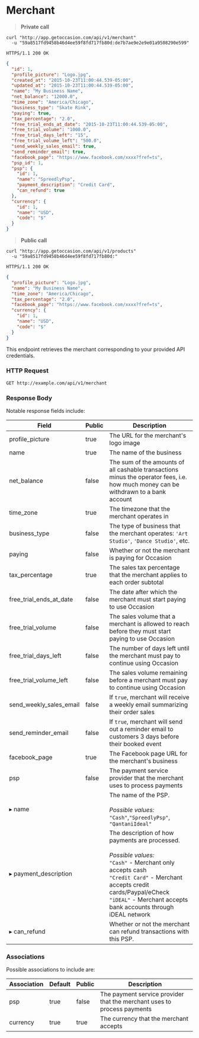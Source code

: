 # Merchant

> **Private call**

```shell
curl "http://app.getoccasion.com/api/v1/merchant"
  -u "59a8517fd9458b46d4ee59f8fd717fb80d:de7b7ae9e2e9e01a9508290e599"
```

```http
HTTPS/1.1 200 OK
```

```json
{
  "id": 1,
  "profile_picture": "Logo.jpg",
  "created_at": "2015-10-23T11:00:44.539-05:00",
  "updated_at": "2015-10-23T11:00:44.539-05:00",
  "name": "My Business Name",
  "net_balance": "12000.0",
  "time_zone": "America/Chicago",
  "business_type": "Skate Rink",
  "paying": true,
  "tax_percentage": "2.0",
  "free_trial_ends_at_date": "2015-10-23T11:00:44.539-05:00",
  "free_trial_volume": "1000.0",
  "free_trial_days_left": "15",
  "free_trial_volume_left": "500.0",
  "send_weekly_sales_email": true,
  "send_reminder_email": true,
  "facebook_page": "https://www.facebook.com/xxxx?fref=ts",
  "psp_id": 1,
  "psp": {
    "id": 1,
    "name": "SpreedlyPsp",
    "payment_description": "Credit Card",
    "can_refund": true
  },
  "currency": {
    "id": 1,
    "name": "USD",
    "code": "$"
  }
}
```

> **Public call**

```shell
curl "http://app.getoccasion.com/api/v1/products"
  -u "59a8517fd9458b46d4ee59f8fd717fb80d:"
```

```http
HTTPS/1.1 200 OK
```

```json
{
  "profile_picture": "Logo.jpg",
  "name": "My Business Name",
  "time_zone": "America/Chicago",
  "tax_percentage": "2.0",
  "facebook_page": "https://www.facebook.com/xxxx?fref=ts",
  "currency": {
    "id": 1,
    "name": "USD",
    "code": "$"
  }
}
```

This endpoint retrieves the merchant corresponding to your provided API credentials.

### HTTP Request

`GET http://example.com/api/v1/merchant`

### Response Body

Notable response fields include:

Field | Public | Description
----- | ------ | -----------
profile_picture | true | The URL for the merchant's logo image
name | true | The name of the business
net_balance | false |The sum of the amounts of all cashable transactions minus the operator fees, i.e. how much money can be withdrawn to a bank account
time_zone | true | The timezone that the merchant operates in
business_type | false | The type of business that the merchant operates: `'Art Studio'`, `'Dance Studio'`, etc.
paying | false | Whether or not the merchant is paying for Occasion
tax_percentage | true | The sales tax percentage that the merchant applies to each order subtotal
free_trial_ends_at_date | false | The date after which the merchant must start paying to use Occasion
free_trial_volume | false | The sales volume that a merchant is allowed to reach before they must start paying to use Occasion
free_trial_days_left | false | The number of days left until the merchant must pay to continue using Occasion
free_trial_volume_left | false | The sales volume remaining before a merchant must pay to continue using Occasion
send_weekly_sales_email | false | If `true`, merchant will receive a weekly email summarizing their order sales
send_reminder_email | false | If `true`, merchant will send out a reminder email to customers 3 days before their booked event
facebook_page | true | The Facebook page URL for the merchant's business
psp | false | The payment service provider that the merchant uses to process payments
&#x25B8; name | | The name of the PSP.<br><br>*Possible values:* `"Cash"`,`"SpreedlyPsp"`,<br>`"QantaniIdeal"`
&#x25B8; payment_description | | The description of how payments are processed.<br><br>*Possible values:*<br>`"Cash"` - Merchant only accepts cash<br>`"Credit Card"` - Merchant accepts credit cards/Paypal/eCheck<br>`"iDEAL"` - Merchant accepts bank accounts through iDEAL network
&#x25B8; can_refund | | Whether or not the merchant can refund transactions with this PSP.

### Associations

Possible associations to include are:

Association | Default | Public | Description
----------- | ------- | ------ | -----------
psp | true | false | The payment service provider that the merchant uses to process payments
currency | true | true | The currency that the merchant accepts
